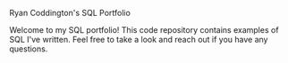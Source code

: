 Ryan Coddington's SQL Portfolio

Welcome to my SQL portfolio! This code repository contains examples of SQL I've written. Feel free to take a look and reach out if you have any questions.
